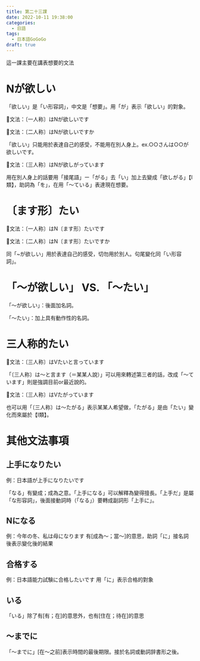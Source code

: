 ```yaml
---
title: 第二十三課 
date: 2022-10-11 19:38:00
categories:
  - 日語
tags:
  - 日本語GoGoGo
draft: true
---
```

這一課主要在講表想要的文法

# Nが欲しい
「欲しい」是「い形容詞」，中文是「想要」。用「が」表示「欲しい」的對象。

📖文法：〔一人称〕はNが欲しいです

📖文法：〔二人称〕はNが欲しいですか

「欲しい」只能用於表達自己的感受，不能用在別人身上。ex.○○さんは○○が欲しいです。

📖文法：〔三人称〕はNが欲しがっています

用在別人身上的話要用「接尾語」ー「がる」去「い」加上去變成「欲しがる」【Ⅰ類】，助詞為「を」，在用「～ている」表達現在想要。

# 〔ます形〕たい
📖文法：〔一人称〕はN〔ます形〕たいです

📖文法：〔二人称〕はN〔ます形〕たいですか

同「~が欲しい」用於表達自己的感受，切勿用於別人。句尾變化同「い形容詞」。

# 「～が欲しい」 VS. 「～たい」
「～が欲しい」：後面加名詞。

「～たい」：加上具有動作性的名詞。

# 三人称的たい
📖文法：〔三人称〕はVたいと言っています

「〔三人称〕は～と言ます（＝某某人說）」可以用來轉述第三者的話，改成「～ています」則是強調目前or最近說的。

📖文法：〔三人称〕はVたがっています

也可以用「〔三人称〕は～たがる」表示某某人希望做，「たがる」是由「たい」變化而來屬於【Ⅰ類】。

# 其他文法事項

## 上手になりたい
例：日本語が上手になりたいです

「なる」有變成；成為之意。「上手になる」可以解釋為變得擅長。「上手だ」是屬「な形容詞」，後面接動詞時（「なる」）要轉成副詞形「上手に」。

## Nになる
例：今年の冬、私は母になります
有\[成為～；當～\]的意思，助詞「に」接名詞後表示變化後的結果

## 合格する
例：日本語能力試験に合格したいです
用「に」表示合格的對象

## いる
「いる」除了有\[有；在\]的意思外，也有\[住在；待在\]的意思

## ～までに
「～までに」\[在～之前\]表示時間的最後期限。接於名詞或動詞辞書形之後。